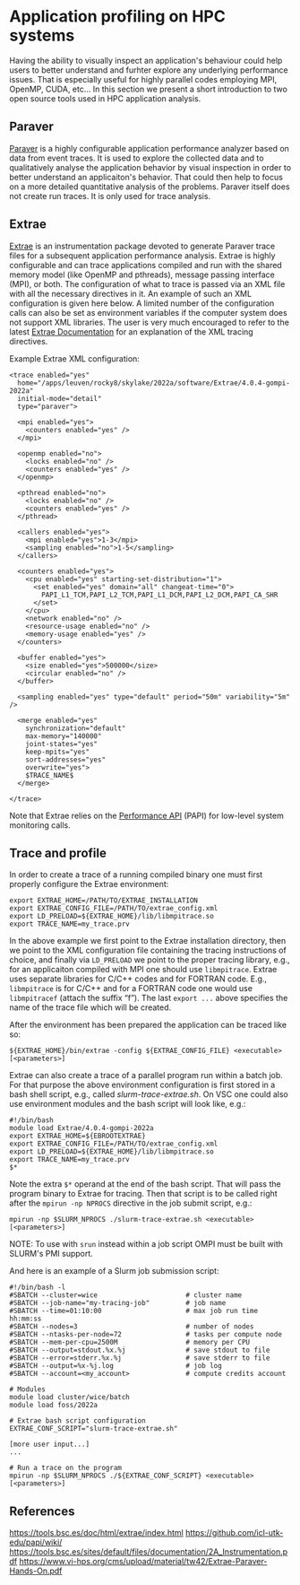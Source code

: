 # Application profiling on HPC systems

Having the ability to visually inspect an application's behaviour could help users to better understand and furhter explore any underlying performance issues. That is especially useful for highly parallel codes employing MPI, OpenMP, CUDA, etc... In this section we present a short introduction to two open source tools used in HPC application analysis.

## Paraver

[Paraver](https://tools.bsc.es/paraver) is a highly configurable application performance analyzer based on data from event traces. It is used to explore the collected data and to qualitatively analyse the application behavior by visual inspection in order to better understand an applicaiton's behavior. That could then help to focus on a more detailed quantitative analysis of the problems. Paraver itself does not create run traces. It is only used for trace analysis.

## Extrae

[Extrae](https://tools.bsc.es/extrae) is an instrumentation package devoted to generate Paraver trace files for a subsequent application performance analysis. Extrae is highly configurable and can trace applications compiled and run with the shared memory model (like OpenMP and pthreads), message passing interface (MPI), or both. The configuration of what to trace is passed via an XML file with all the necessary directives in it. An example of such an XML configuration is given here below. A limited number of the configuration calls can also be set as environment variables if the computer system does not support XML libraries. The user is very much encouraged to refer to the latest [Extrae Documentation](https://tools.bsc.es/doc/html/extrae/index.html) for an explanation of the XML tracing directives.

Example Extrae XML configuration:
```
<trace enabled="yes"
  home="/apps/leuven/rocky8/skylake/2022a/software/Extrae/4.0.4-gompi-2022a"
  initial-mode="detail"
  type="paraver">

  <mpi enabled="yes">
    <counters enabled="yes" />
  </mpi>

  <openmp enabled="no">
    <locks enabled="no" />
    <counters enabled="yes" />
  </openmp>

  <pthread enabled="no">
    <locks enabled="no" />
    <counters enabled="yes" />
  </pthread>

  <callers enabled="yes">
    <mpi enabled="yes">1-3</mpi>
    <sampling enabled="no">1-5</sampling>
  </callers>

  <counters enabled="yes">
    <cpu enabled="yes" starting-set-distribution="1">
      <set enabled="yes" domain="all" changeat-time="0">
        PAPI_L1_TCM,PAPI_L2_TCM,PAPI_L1_DCM,PAPI_L2_DCM,PAPI_CA_SHR
      </set>
    </cpu>
    <network enabled="no" />
    <resource-usage enabled="no" />
    <memory-usage enabled="yes" />
  </counters>

  <buffer enabled="yes">
    <size enabled="yes">500000</size>
    <circular enabled="no" />
  </buffer>

  <sampling enabled="yes" type="default" period="50m" variability="5m" />

  <merge enabled="yes"
    synchronization="default"
    max-memory="140000"
    joint-states="yes"
    keep-mpits="yes"
    sort-addresses="yes"
    overwrite="yes">
    $TRACE_NAME$
  </merge>

</trace>
```

Note that Extrae relies on the [Performance API](https://github.com/icl-utk-edu/papi) (PAPI) for low-level system monitoring calls.

## Trace and profile

In order to create a trace of a running compiled binary one must first properly configure the Extrae environment:

```
export EXTRAE_HOME=/PATH/TO/EXTRAE_INSTALLATION
export EXTRAE_CONFIG_FILE=/PATH/TO/extrae_config.xml
export LD_PRELOAD=${EXTRAE_HOME}/lib/libmpitrace.so
export TRACE_NAME=my_trace.prv
```

In the above example we first point to the Extrae installation directory, then we point to the XML configuration file containing the tracing instructions of choice, and finally via ```LD_PRELOAD``` we point to the proper tracing library, e.g., for an applicaiton compiled with MPI one should use ```libmpitrace```. Extrae uses separate libraries for C/C++ codes and for FORTRAN code. E.g., ```libmpitrace``` is for C/C++ and for a FORTRAN code one would use ```libmpitracef``` (attach the suffix “f”). The last ```export ...``` above specifies the name of the trace file which will be created.

After the environment has been prepared the application can be traced like so:

```
${EXTRAE_HOME}/bin/extrae -config ${EXTRAE_CONFIG_FILE} <executable> [<parameters>]
```

Extrae can also create a trace of a parallel program run within a batch job. For that purpose the above environment configuration is first stored in a bash shell script, e.g., called *slurm-trace-extrae.sh*. On VSC one could also use environment modules and the bash script will look like, e.g.:

```
#!/bin/bash
module load Extrae/4.0.4-gompi-2022a
export EXTRAE_HOME=${EBROOTEXTRAE}
export EXTRAE_CONFIG_FILE=/PATH/TO/extrae_config.xml
export LD_PRELOAD=${EXTRAE_HOME}/lib/libmpitrace.so
export TRACE_NAME=my_trace.prv
$*
```

Note the extra ```$*``` operand at the end of the bash script. That will pass the program binary to Extrae for tracing. Then that script is to be called right after the ```mpirun -np NPROCS``` directive in the job submit script, e.g.:

```
mpirun -np $SLURM_NPROCS ./slurm-trace-extrae.sh <executable> [<parameters>]
```

NOTE: To use with ```srun``` instead within a job script OMPI must be built with SLURM's PMI support.

And here is an example of a Slurm job submission script:

```
#!/bin/bash -l
#SBATCH --cluster=wice                      # cluster name
#SBATCH --job-name="my-tracing-job"         # job name
#SBATCH --time=01:10:00                     # max job run time hh:mm:ss
#SBATCH --nodes=3                           # number of nodes
#SBATCH --ntasks-per-node=72                # tasks per compute node
#SBATCH --mem-per-cpu=2500M                 # memory per CPU
#SBATCH --output=stdout.%x.%j               # save stdout to file
#SBATCH --error=stderr.%x.%j                # save stderr to file
#SBATCH --output=%x-%j.log                  # job log
#SBATCH --account=<my_account>              # compute credits account

# Modules
module load cluster/wice/batch
module load foss/2022a

# Extrae bash script configuration
EXTRAE_CONF_SCRIPT="slurm-trace-extrae.sh"

[more user input...]
...

# Run a trace on the program
mpirun -np $SLURM_NPROCS ./${EXTRAE_CONF_SCRIPT} <executable> [<parameters>]
```

## References
https://tools.bsc.es/doc/html/extrae/index.html
https://github.com/icl-utk-edu/papi/wiki/
https://tools.bsc.es/sites/default/files/documentation/2A_Instrumentation.pdf
https://www.vi-hps.org/cms/upload/material/tw42/Extrae-Paraver-Hands-On.pdf
